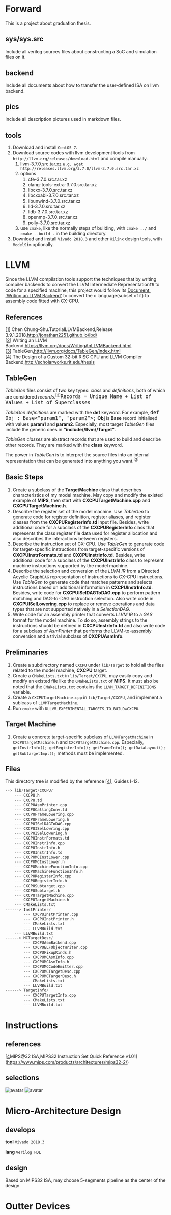 # Forward

This is a project about graduation thesis.

## sys/sys.src

Include all verilog sources files about constructing a SoC and simulation files on it.

## backend

Include all documents about how to transfer the user-defined ISA on llvm backend.

## pics

Include all description pictures used in markdown files.

## tools

1. Download and install ``CentOS 7``.
2. Download source codes with llvm development tools from ``http://llvm.org/releases/download.html`` and compile manually.
   1. llvm-3.7.0.src.tar.xz ``e.g. wget http://releases.llvm.org/3.7.0/llvm-3.7.0.src.tar.xz``
   2. options
      1. cfe-3.7.0.src.tar.xz
      2. clang-tools-extra-3.7.0.src.tar.xz
      3. libcxx-3.7.0.src.tar.xz
      4. libcxxabi-3.7.0.src.tar.xz
      5. libunwind-3.7.0.src.tar.xz
      6. lld-3.7.0.src.tar.xz
      7. lldb-3.7.0.src.tar.xz
      8. openmp-3.7.0.src.tar.xz
      9. polly-3.7.0.src.tar.xz
   3. use ``cmake``, like the normally steps of building, with ``cmake ../`` and ``cmake --build .`` in the building directory.
3. Download and install ``Vivado 2018.3`` and other ``Xilinx`` design tools, with ``ModelSim`` optionally.

# LLVM

Since the LLVM compilation tools support the techniques that by writing compiler backends to convert the LLVM Intermediate Representation``IR`` to code for a specified machine, this project would follow its [Document: 'Writing an LLVM Backend'](https://llvm.org/docs/WritingAnLLVMBackend.html#introduction) to convert the c language(subset of it) to assembly code fitted with CX-CPU.

## References

[[1]] Chen Chung-Shu.TutorialLLVMBackend,Release 3.9.1,2018,http://jonathan2251.github.io/lbd/<br>
[[2]] Writing an LLVM Backend,https://llvm.org/docs/WritingAnLLVMBackend.html<br>
[[3]] TableGen,http://llvm.org/docs/TableGen/index.html<br>
[[4]] The Design of a Custom 32-bit RISC CPU and LLVM Compiler Backend,http://scholarworks.rit.edu/thesis

[1]: http://jonathan2251.github.io/lbd/
[2]: https://llvm.org/docs/WritingAnLLVMBackend.html
[3]: http://llvm.org/docs/TableGen/index.html
[4]: http://scholarworks.rit.edu/thesis

## TableGen

*TableGen* files consist of two key types: *class* and *definitions*, both of which are considered *records*.<sup>[[3]]</sup><font size=4>``Records = Unique Name + List of Values + List of Superclasses``</font>


*TableGen definitions* are marked with the **def** keyword. For example, <font size=4>```def Obj : Base<"param1", "param2">;```</font> **Obj** is **Base** record initialised with values **param1** and **param2**. Especially, most target *TableGen* files include the generic ones in **"include//llvm//Target"**.


*TableGen classes* are abstract records that are used to build and describe other records. They are marked with the **class** keyword.


The power in *TableGen* is to interpret the source files into an internal representation that can be generated into anything you want.<sup>[[3]]</sup>

## Basic Steps

1. Create a subclass of the **TargetMachine** class that describes characteristics of my model machine. May copy and modify the existed example of **MIPS**, then start with **CXCPUTargetMachine.cpp** and **CXCPUTargetMachine.h**.
2. Describe the register set of the model machine. Use *TableGen* to generate code for register definition, register aliases, and register classes from the **CXCPURegisterInfo.td** input file. Besides, write additional code for a subclass of the **CXCPURegisterInfo** class that represents the class register file data used for register allocation and also describes the interactions between registers.
3. Describe the instruction set of CX-CPU. Use *TableGen* to generate code for target-specific instructions from target-specific versions of **CXCPUInstrFormats.td** and **CXCPUInstrInfo.td**. Besides, write additional code for a subclass of the **CXCPUInstrInfo** class to represent machine instructions supported by the model machine.
4. Describe the selection and conversion of the *LLVM IR* from a Directed Acyclic Graph``DAG`` representation of instructions to CX-CPU instructions. Use *TableGen* to generate code that matches patterns and selects instructions based on additional information in **CXCPUInstrInfo.td**. Besides, write code for **CXCPUISelDAGToDAG.cpp** to perform pattern matching and DAG-to-DAG instruction selection. Also write code in **CXCPUISelLowering.cpp** to replace or remove operations and data types that are not supported natively in a *SelectionDAG*.
5. Write code for an assembly printer that converts *LLVM IR* to a *GAS* format for the model machine. To do so, assembly strings to the instructions shuold be defined in **CXCPUInstrInfo.td** and also write code for a subclass of *AsmPrinter* that performs the LLVM-to-assembly conversion and a trivial subclass of **CXCPUAsmInfo**.

## Preliminaries

1. Create a subdirectory named ``CXCPU`` under ``lib/Target`` to hold all the files related to the model machine, **CXCPU** target.
2. Create a ``CMakeLists.txt`` in ``lib/Target/CXCPU``, may easily copy and modify an existed file like the ``CMakeLists.txt`` of **MIPS**. It must also be noted that the ``CMakeLists.txt`` contains the ``LLVM_TARGET_DEFINITIONS`` variable.
3. Create a ``CXCPUTargetMachine.cpp`` in ``lib/Target/CXCPU``, and implement a sublcass of ``LLVMTargetMachine``.
4. Run ``cmake`` with ``DLLVM_EXPERIMENTAL_TARGETS_TO_BUILD=CXCPU``.

## Target Machine

1. Create a concrete target-specific subclass of ``LLVMTargetMachine`` in ``CXCPUTargetMachine.h`` and ``CXCPUTargetMachine.cpp``. Especially, ``getInstrInfo(); getRegisterInfo(); getFrameInfo(); getDataLayout(); getSubtargetImpl();`` methods must be implemented. 

## Files

This directory tree is modified by the reference [[4]], Guides I-12.

```cpp
--> lib/Target/CXCPU/
    --- CXCPU.h
    --- CXCPU.td
    --- CXCPUAsmPrinter.cpp
    --- CXCPUCallingConv.td
    --- CXCPUFrameLowering.cpp
    --- CXCPUFrameLowering.h
    --- CXCPUISelDAGToDAG.cpp
    --- CXCPUISelLowring.cpp
    --- CXCPUISelLowering.h
    --- CXCPUInstrFormats.td
    --- CXCPUInstrInfo.cpp
    --- CXCPUInstrInfo.h
    --- CXCPUInstrInfo.td
    --- CXCPUMCInstLower.cpp
    --- CXCPUMCInstLower.h
    --- CXCPUMachineFunctionInfo.cpp
    --- CXCPUMachineFunctionInfo.h
    --- CXCPURegisterInfo.cpp
    --- CXCPURegisterInfo.h
    --- CXCPUSubtarget.cpp
    --- CXCPUSubtarget.h
    --- CXCPUTargetMachine.cpp
    --- CXCPUTargetMachine.h
    --- CMakeLists.txt
------> InstPrinter/
        --- CXCPUInstPrinter.cpp
        --- CXCPUInstPrinter.h
        --- CMakeLists.txt
        --- LLVMBuild.txt
    --- LLVMBuild.txt
------> MCTargetDesc/
        --- CXCPUAsmBackend.cpp
        --- CXCPUELFObjectWriter.cpp
        --- CXCPUFixupKinds.h
        --- CXCPUMCAsmInfo.cpp
        --- CXCPUMCAsmInfo.h
        --- CXCPUMCCodeEmitter.cpp
        --- CXCPUMCTargetDesc.cpp
        --- CXCPUMCTargerDesc.h
        --- CMakeLists.txt
        --- LLVMBuild.txt
------> TargetInfo/
        --- CXCPUTargetInfo.cpp
        --- CMakeLists.txt
        --- LLVMBuild.txt
```

# Instructions

## references 

[[4]MIPS@32 ISA,MIPS32 Instruction Set Quick Reference v1.01](https://www.mips.com/products/architectures/mips32-2/)

## selections

![avatar](https://github.com/ilo5u/CX-CPU/blob/master/pics/ins1.png)
![avatar](https://github.com/ilo5u/CX-CPU/blob/master/pics/ins2.png)

# Micro-Architecture Design

## develops

**tool**   ``Vivado 2018.3``

**lang**   ``Verilog HDL``

## design

Based on MIPS32 ISA, may choose 5-segments pipeline as the center of the design.

# Outter Devices

